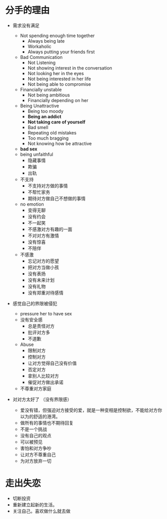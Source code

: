 

# 分手的理由

- 需求没有满足
  - Not spending enough time together
    - Always being late
    - Workaholic
    - Always putting your friends first
  - Bad Communication
    - Not Listening
    - Not showing interest in the conversation
    - Not looking her in the eyes
    - Not being interested in her life
    - Not being able to compromise
  - Financially unstable
    - Not being ambitious 
    - Financially depending on her
  - Being Unattractive
    - Being too moody
    - **Being an addict**
    - **Not taking care of yourself**
    - Bad smell
    - Repeating old mistakes
    - Too much bragging
    - Not knowing how be attractive
  - **bad sex**
  - being unfaithful
    - 隐藏事情
    - 欺骗
    - 出轨
  - 不支持
    - 不支持对方做的事情
    - 不帮忙家务
    - 期待对方做自己不想做的事情
  - no emotion
    - 变得无聊
    - 没有约会
    - 不一起笑
    - 不感激对方有趣的一面
    - 不对对方有激情
    - 没有惊喜
    - 不陪伴
  - 不感激
    - 忘记对方的愿望
    - 把对方当做小孩
    - 没有表扬
    - 没有未来计划
    - 没有礼物
    - 没有郑重对待感情

- 感觉自己的界限被侵犯
  - pressure her to have sex
  - 没有安全感
    - 总是责怪对方
    - 批评对方多
    - 不道歉
  - Abuse
    - 限制对方
    - 控制对方
    - 让对方觉得自己没有价值
    - 否定对方
    - 拿别人比较对方
    - 催促对方做出承诺
  - 不尊重对方家庭
- 对对方太好了 （没有界限感）
  - 爱没有错，但强迫对方接受的爱，就是一种变相是控制欲，不能给对方你以为的舒适的港湾。
  - 做所有的事情也不期待回复
  - 不是一个挑战
  - 没有自己的观点
  - 可以被预见
  - 害怕和对方争吵
  - 让对方不尊重自己
  - 为对方放弃一切

# 走出失恋

- 切断投资
- 重新建立起新的生活。
- 关注自己。喜欢做什么就去做
